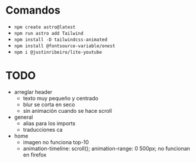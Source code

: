 # Comandos
- `npm create astro@latest`
- `npm run astro add Tailwind`
- `npm install -D tailwindcss-animated`
- `npm install @fontsource-variable/onest`
- `npm i @justinribeiro/lite-youtube`


# TODO
- arreglar header
    - texto muy pequeño y centrado
    - blur se corta en seco
    - sin animación cuando se hace scroll
- general
    - alias para los imports
    - traducciones ca
- home
    - imagen no funciona top-10
    - animation-timeline: scroll(); animation-range: 0 500px; no funcionan en firefox